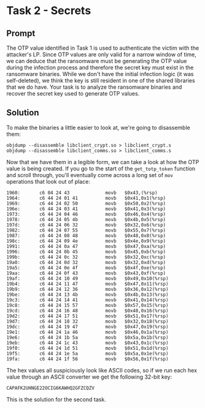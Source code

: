 # Task 2 - Secrets
## Prompt
The OTP value identified in Task 1 is used to authenticate the victim with the attacker's LP. Since OTP values are only valid for a narrow window of time, we can deduce that the ransomware must be generating the OTP value during the infection process and therefore the secret key must exist in the ransomware binaries. While we don't have the initial infection logic (it was self-deleted), we think the key is still resident in one of the shared libraries that we do have. Your task is to analyze the ransomware binaries and recover the secret key used to generate OTP values.

## Solution
To make the binaries a little easier to look at, we're going to disassemble them:
```
objdump --disassemble libclient_crypt.so > libclient_crypt.s
objdump --disassemble libclient_comms.so > libclient_comms.s
```
Now that we have them in a legible form, we can take a look at how the OTP value
is being created. If you go to the start of the `get_totp_token` function and scroll through,
you'll eventually come across a long set of `mov` operations that look out of place:
```
1960:       c6 04 24 43             movb   $0x43,(%rsp)
1964:       c6 44 24 01 41          movb   $0x41,0x1(%rsp)
1969:       c6 44 24 02 50          movb   $0x50,0x2(%rsp)
196e:       c6 44 24 03 41          movb   $0x41,0x3(%rsp)
1973:       c6 44 24 04 46          movb   $0x46,0x4(%rsp)
1978:       c6 44 24 05 4b          movb   $0x4b,0x5(%rsp)
197d:       c6 44 24 06 32          movb   $0x32,0x6(%rsp)
1982:       c6 44 24 07 55          movb   $0x55,0x7(%rsp)
1987:       c6 44 24 08 48          movb   $0x48,0x8(%rsp)
198c:       c6 44 24 09 4e          movb   $0x4e,0x9(%rsp)
1991:       c6 44 24 0a 47          movb   $0x47,0xa(%rsp)
1996:       c6 44 24 0b 45          movb   $0x45,0xb(%rsp)
199b:       c6 44 24 0c 32          movb   $0x32,0xc(%rsp)
19a0:       c6 44 24 0d 32          movb   $0x32,0xd(%rsp)
19a5:       c6 44 24 0e 4f          movb   $0x4f,0xe(%rsp)
19aa:       c6 44 24 0f 43          movb   $0x43,0xf(%rsp)
19af:       c6 44 24 10 49          movb   $0x49,0x10(%rsp)
19b4:       c6 44 24 11 47          movb   $0x47,0x11(%rsp)
19b9:       c6 44 24 12 36          movb   $0x36,0x12(%rsp)
19be:       c6 44 24 13 4b          movb   $0x4b,0x13(%rsp)
19c3:       c6 44 24 14 41          movb   $0x41,0x14(%rsp)
19c8:       c6 44 24 15 57          movb   $0x57,0x15(%rsp)
19cd:       c6 44 24 16 48          movb   $0x48,0x16(%rsp)
19d2:       c6 44 24 17 51          movb   $0x51,0x17(%rsp)
19d7:       c6 44 24 18 32          movb   $0x32,0x18(%rsp)
19dc:       c6 44 24 19 47          movb   $0x47,0x19(%rsp)
19e1:       c6 44 24 1a 46          movb   $0x46,0x1a(%rsp)
19e6:       c6 44 24 1b 5a          movb   $0x5a,0x1b(%rsp)
19eb:       c6 44 24 1c 43          movb   $0x43,0x1c(%rsp)
19f0:       c6 44 24 1d 51          movb   $0x51,0x1d(%rsp)
19f5:       c6 44 24 1e 5a          movb   $0x5a,0x1e(%rsp)
19fa:       c6 44 24 1f 56          movb   $0x56,0x1f(%rsp)
```
The hex values all suspiciously look like ASCII codes, so if we run each
hex value through an ASCII converter we get the following 32-bit key:
```
CAPAFK2UHNGE22OCIG6KAWHQ2GFZCQZV
```
This is the solution for the second task.
